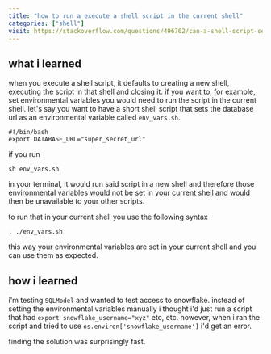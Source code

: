 ```yaml
---
title: "how to run a execute a shell script in the current shell"
categories: ["shell"]
visit: https://stackoverflow.com/questions/496702/can-a-shell-script-set-environment-variables-of-the-calling-shell
---
```


## what i learned
when you execute a shell script, it defaults to creating a new shell, executing the script in that shell and closing it. if you want to, for example, set environmental variables you would need to run the script in the current shell. 
let's say you want to have a short shell script that sets the database url as an environmental variable called `env_vars.sh`.
```shell
#!/bin/bash
export DATABASE_URL="super_secret_url"
```

if you run 
```shell
sh env_vars.sh
```
in your terminal, it would run said script in a new shell and therefore those environmental variables would not be set in your current shell and would then be unavailable to your other scripts.

to run that in your current shell you use the following syntax
```shell
. ./env_vars.sh
```

this way your environmental variables are set in your current shell and you can use them as expected.


## how i learned
i'm testing `SQLModel` and wanted to test access to snowflake. instead of setting the environmental variables manually i thought i'd just run a script that had `export snowflake_username="xyz"` etc, etc. 
however, when i ran the script and tried to use `os.environ['snowflake_username']` i'd get an error. 

finding the solution was surprisingly fast. 
